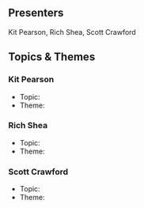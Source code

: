 ## Presenters

Kit Pearson, Rich Shea, Scott Crawford

## Topics & Themes

### Kit Pearson

* Topic:
* Theme:

### Rich Shea

* Topic:
* Theme:

### Scott Crawford

* Topic:
* Theme: 
